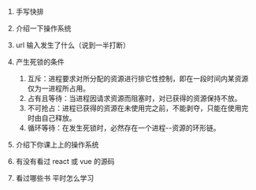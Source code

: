 1. 手写快排
2. 介绍一下操作系统
3. url 输入发生了什么（说到一半打断）
4. 产生死锁的条件

   1. 互斥：进程要求对所分配的资源进行排它性控制，即在一段时间内某资源仅为一进程所占用。
   2. 占有且等待：当进程因请求资源而阻塞时，对已获得的资源保持不放。
   3. 不可抢占：进程已获得的资源在未使用完之前，不能剥夺，只能在使用完时由自己释放。
   4. 循环等待：在发生死锁时，必然存在一个进程--资源的环形链。
   
5. 介绍下你课上上的操作系统
6. 有没有看过 react 或 vue 的源码
7. 看过哪些书 平时怎么学习
